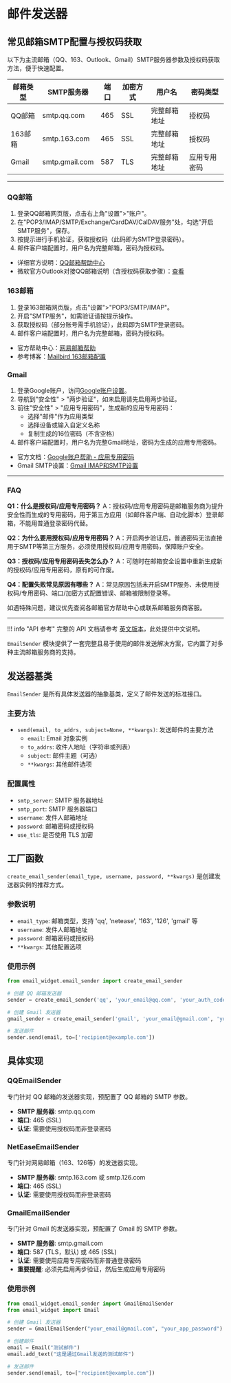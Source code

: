 # 邮件发送器

## 常见邮箱SMTP配置与授权码获取

以下为主流邮箱（QQ、163、Outlook、Gmail）SMTP服务器参数及授权码获取方法，便于快速配置。

| 邮箱类型   | SMTP服务器         | 端口 | 加密方式 | 用户名           | 密码类型   |
|------------|--------------------|------|----------|------------------|------------|
| QQ邮箱     | smtp.qq.com        | 465  | SSL      | 完整邮箱地址     | 授权码     |
| 163邮箱    | smtp.163.com       | 465  | SSL      | 完整邮箱地址     | 授权码     |
| Gmail      | smtp.gmail.com     | 587  | TLS      | 完整邮箱地址     | 应用专用密码 |

---

### QQ邮箱
1. 登录QQ邮箱网页版，点击右上角"设置">"账户"。
2. 在"POP3/IMAP/SMTP/Exchange/CardDAV/CalDAV服务"处，勾选"开启SMTP服务"，保存。
3. 按提示进行手机验证，获取授权码（此码即为SMTP登录密码）。
4. 邮件客户端配置时，用户名为完整邮箱，密码为授权码。
- 详细官方说明：[QQ邮箱帮助中心](https://service.mail.qq.com/)
- 微软官方Outlook对接QQ邮箱说明（含授权码获取步骤）：[查看](https://support.microsoft.com/en-us/office/add-a-qqmail-account-to-outlook-34ef1254-0d07-405a-856f-0409c7c905eb)

### 163邮箱
1. 登录163邮箱网页版，点击"设置">"POP3/SMTP/IMAP"。
2. 开启"SMTP服务"，如需验证请按提示操作。
3. 获取授权码（部分账号需手机验证），此码即为SMTP登录密码。
4. 邮件客户端配置时，用户名为完整邮箱，密码为授权码。
- 官方帮助中心：[网易邮箱帮助](https://help.mail.163.com/faqDetail.do?code=d7a5dc8471cd0c0e8b4b8f4f8e49998b374173cfe9171305fa1ce630d7f67ac2c9926ce59ec02fa9)
- 参考博客：[Mailbird 163邮箱配置](https://www.getmailbird.com/setup/access-163-com-via-imap-smtp)

### Gmail
1. 登录Google账户，访问[Google账户设置](https://myaccount.google.com)。
2. 导航到"安全性" > "两步验证"，如未启用请先启用两步验证。
3. 前往"安全性" > "应用专用密码"，生成新的应用专用密码：
   - 选择"邮件"作为应用类型
   - 选择设备或输入自定义名称
   - 复制生成的16位密码（不含空格）
4. 邮件客户端配置时，用户名为完整Gmail地址，密码为生成的应用专用密码。
- 官方文档：[Google账户帮助 - 应用专用密码](https://support.google.com/accounts/answer/185833)
- Gmail SMTP设置：[Gmail IMAP和SMTP设置](https://support.google.com/mail/answer/7126229)

---

### FAQ

**Q1：什么是授权码/应用专用密码？**
A：授权码/应用专用密码是邮箱服务商为提升安全性而生成的专用密码，用于第三方应用（如邮件客户端、自动化脚本）登录邮箱，不能用普通登录密码代替。

**Q2：为什么要用授权码/应用专用密码？**
A：开启两步验证后，普通密码无法直接用于SMTP等第三方服务，必须使用授权码/应用专用密码，保障账户安全。

**Q3：授权码/应用专用密码丢失怎么办？**
A：可随时在邮箱安全设置中重新生成新的授权码/应用专用密码，原有的可作废。

**Q4：配置失败常见原因有哪些？**
A：常见原因包括未开启SMTP服务、未使用授权码/专用密码、端口/加密方式配置错误、邮箱被限制登录等。

如遇特殊问题，建议优先查阅各邮箱官方帮助中心或联系邮箱服务商客服。

---

!!! info "API 参考"
    完整的 API 文档请参考 [英文版本](../../en/api/email-sender.md)，此处提供中文说明。

`EmailSender` 模块提供了一套完整且易于使用的邮件发送解决方案，它内置了对多种主流邮箱服务商的支持。

## 发送器基类

`EmailSender` 是所有具体发送器的抽象基类，定义了邮件发送的标准接口。

### 主要方法

- `send(email, to_addrs, subject=None, **kwargs)`: 发送邮件的主要方法
  - `email`: Email 对象实例
  - `to_addrs`: 收件人地址（字符串或列表）
  - `subject`: 邮件主题（可选）
  - `**kwargs`: 其他邮件选项

### 配置属性

- `smtp_server`: SMTP 服务器地址
- `smtp_port`: SMTP 服务器端口
- `username`: 发件人邮箱地址
- `password`: 邮箱密码或授权码
- `use_tls`: 是否使用 TLS 加密

## 工厂函数

`create_email_sender(email_type, username, password, **kwargs)` 是创建发送器实例的推荐方式。

### 参数说明

- `email_type`: 邮箱类型，支持 'qq', 'netease', '163', '126', 'gmail' 等
- `username`: 发件人邮箱地址
- `password`: 邮箱密码或授权码
- `**kwargs`: 其他配置选项

### 使用示例

```python
from email_widget.email_sender import create_email_sender

# 创建 QQ 邮箱发送器
sender = create_email_sender('qq', 'your_email@qq.com', 'your_auth_code')

# 创建 Gmail 发送器
gmail_sender = create_email_sender('gmail', 'your_email@gmail.com', 'your_app_password')

# 发送邮件
sender.send(email, to=['recipient@example.com'])
```

## 具体实现

### QQEmailSender

专门针对 QQ 邮箱的发送器实现，预配置了 QQ 邮箱的 SMTP 参数。

- **SMTP 服务器**: smtp.qq.com
- **端口**: 465 (SSL)
- **认证**: 需要使用授权码而非登录密码

### NetEaseEmailSender

专门针对网易邮箱（163、126等）的发送器实现。

- **SMTP 服务器**: smtp.163.com 或 smtp.126.com
- **端口**: 465 (SSL)
- **认证**: 需要使用授权码而非登录密码

### GmailEmailSender

专门针对 Gmail 的发送器实现，预配置了 Gmail 的 SMTP 参数。

- **SMTP 服务器**: smtp.gmail.com
- **端口**: 587 (TLS，默认) 或 465 (SSL)
- **认证**: 需要使用应用专用密码而非普通登录密码
- **重要提醒**: 必须先启用两步验证，然后生成应用专用密码

### 使用示例

```python
from email_widget.email_sender import GmailEmailSender
from email_widget import Email

# 创建 Gmail 发送器
sender = GmailEmailSender("your_email@gmail.com", "your_app_password")

# 创建邮件
email = Email("测试邮件")
email.add_text("这是通过Gmail发送的测试邮件")

# 发送邮件
sender.send(email, to=["recipient@example.com"])
```